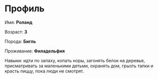 # Профиль


Имя: **Роланд**


Возраст: **3**


Порода: **Бигль**


Проживание: **Филадельфия**

Навыки: идти по запаху, копать норы, загонять белок на деревья, присматривать за маленькими детьми, охранять дом, грызть тапки и красть пиццу, пока люди не смотрят.
